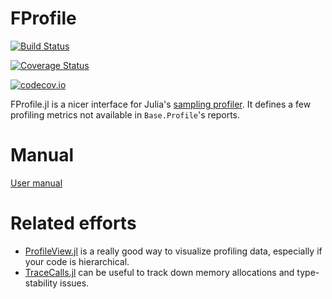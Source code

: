 # FProfile

[![Build Status](https://travis-ci.org/cstjean/FProfile.jl.svg?branch=master)](https://travis-ci.org/cstjean/FProfile.jl)

[![Coverage Status](https://coveralls.io/repos/cstjean/FProfile.jl/badge.svg?branch=master&service=github)](https://coveralls.io/github/cstjean/FProfile.jl?branch=master)

[![codecov.io](http://codecov.io/github/cstjean/FProfile.jl/coverage.svg?branch=master)](http://codecov.io/github/cstjean/FProfile.jl?branch=master)

FProfile.jl is a nicer interface for Julia's [sampling
profiler](https://docs.julialang.org/en/latest/manual/profile/). It defines a few
profiling metrics not available in `Base.Profile`'s reports.

# Manual

[User manual](http://nbviewer.jupyter.org/github/cstjean/FProfile.jl/blob/master/Manual.ipynb)

# Related efforts

- [ProfileView.jl](https://github.com/timholy/ProfileView.jl) is a really good way to
  visualize profiling data, especially if your code is hierarchical.
- [TraceCalls.jl](http://nbviewer.jupyter.org/github/cstjean/TraceCalls.jl/blob/master/README.ipynb#Profiling) can be useful to track down memory allocations and type-stability issues.

